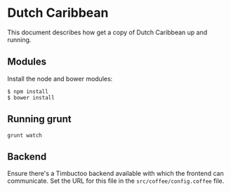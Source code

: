 # Dutch Caribbean

This document describes how get a copy of Dutch Caribbean up and running.

## Modules

Install the node and bower modules:

	$ npm install
	$ bower install

## Running grunt

	grunt watch

## Backend

Ensure there's a Timbuctoo backend available with which the frontend
can communicate. Set the URL for this file in the `src/coffee/config.coffee`
file.
